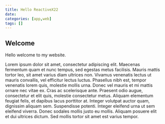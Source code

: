 ```yaml
---
title: Hello ReactiveX22
date: 
categories: [app,web]
tags: []
---
```


## Welcome

Hello welcome to my website.

Lorem ipsum dolor sit amet, consectetur adipiscing elit. Maecenas fermentum quam et nunc tempus, sed egestas metus facilisis. Mauris mattis tortor leo, sit amet varius diam ultrices non. Vivamus venenatis lectus ut mauris convallis, vel efficitur lectus luctus. Phasellus nibh est, tempor venenatis lorem quis, molestie mollis urna. Donec vel mauris et mi mattis ornare nec vitae ex. Cras ac scelerisque ante. Praesent odio augue, consectetur et elit quis, molestie consectetur metus. Aliquam elementum feugiat felis, et dapibus lacus porttitor at. Integer volutpat auctor quam, dignissim aliquam sem. Suspendisse potenti. Integer eleifend urna ut sem eleifend viverra. Donec sodales mollis justo eu mollis. Aliquam posuere elit et dui ultrices dictum. Sed mollis tortor sit amet est varius tempor.
